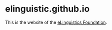# elinguistic.github.io

This is the website of the <a href="http://elinguistic.org/">eLinguistics Foundation</a>.


